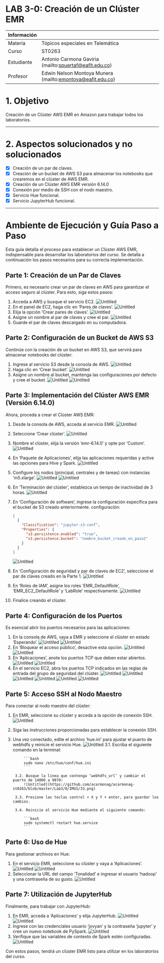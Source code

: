 # LAB 3-0: Creación de un Clúster EMR

| Información |  |
| --- | --- |
| Materia | Tópicos especiales en Telemática |
| Curso | ST0263 |
| Estudiante | Antonio Carmona Gaviria (mailto:spuertaf@eafit.edu.co) |
| Profesor | Edwin Nelson Montoya Munera (mailto:emontoya@eafit.edu.co) |

# 1. Objetivo

Creación de un Clúster AWS EMR en Amazon para trabajar todos los laboratorios.

---

# 2. Aspectos solucionados y no solucionados

- [x]  Creación de un par de claves.
- [x]  Creación de un bucket de AWS S3 para almacenar los notebooks que crearemos en el clúster de AWS EMR.
- [x]  Creación de un Clúster AWS EMR versión 6.14.0
- [x]  Conexión por medio de SSH con el nodo maestro.
- [x]  Servicio Hue funcional.
- [x]  Servicio JupyterHub funcional.

---
# Ambiente de Ejecución y Guía Paso a Paso

Esta guía detalla el proceso para establecer un Clúster AWS EMR, indispensable para desarrollar los laboratorios del curso. Se detalla a continuación los pasos necesarios para su correcta implementación.

## Parte 1: Creación de un Par de Claves

Primero, es necesario crear un par de claves en AWS para garantizar el acceso seguro al clúster. Para esto, siga estos pasos:

1. Acceda a AWS y busque el servicio EC2.
    ![Untitled](https://github.com/acarmonag/acarmonag-st0263/blob/master/Lab3/0/IMGS/1.png)
2. En el panel de EC2, haga clic en ‘Pares de claves’.
    ![Untitled](https://github.com/acarmonag/acarmonag-st0263/blob/master/Lab3/0/IMGS/2.png)
3. Elija la opción ‘Crear pares de claves’.
    ![Untitled](https://github.com/acarmonag/acarmonag-st0263/blob/master/Lab3/0/IMGS/3.png)
4. Asigne un nombre al par de claves y cree el par.
    ![Untitled](https://github.com/acarmonag/acarmonag-st0263/blob/master/Lab3/0/IMGS/4.png)
5. Guarde el par de claves descargado en su computadora.

## Parte 2: Configuración de un Bucket de AWS S3

Continúe con la creación de un bucket en AWS S3, que servirá para almacenar notebooks del clúster:

1. Ingrese al servicio S3 desde la consola de AWS.
    ![Untitled](https://github.com/acarmonag/acarmonag-st0263/blob/master/Lab3/0/IMGS/5.png)
2. Haga clic en ‘Crear bucket’.
    ![Untitled](https://github.com/acarmonag/acarmonag-st0263/blob/master/Lab3/0/IMGS/6.png)
3. Asigne un nombre al bucket, mantenga las configuraciones por defecto y cree el bucket.
    ![Untitled](https://github.com/acarmonag/acarmonag-st0263/blob/master/Lab3/0/IMGS/7.png)
    ![Untitled](https://github.com/acarmonag/acarmonag-st0263/blob/master/Lab3/0/IMGS/8.png)

## Parte 3: Implementación del Clúster AWS EMR (Versión 6.14.0)

Ahora, proceda a crear el Clúster AWS EMR:

1. Desde la consola de AWS, acceda al servicio EMR.
    ![Untitled](https://github.com/acarmonag/acarmonag-st0263/blob/master/Lab3/0/IMGS/9.png)
2. Seleccione ‘Crear clúster’.
    ![Untitled](https://github.com/acarmonag/acarmonag-st0263/blob/master/Lab3/0/IMGS/10.png)
3. Nombre el clúster, elija la versión ‘emr-6.14.0’ y opte por ‘Custom’.
    ![Untitled](https://github.com/acarmonag/acarmonag-st0263/blob/master/Lab3/0/IMGS/11.png)
4. En ‘Paquete de Aplicaciones’, elija las aplicaciones requeridas y active las opciones para Hive y Spark.
    ![Untitled](https://github.com/acarmonag/acarmonag-st0263/blob/master/Lab3/0/IMGS/12.png)
5. Configure los nodos (principal, centrales y de tareas) con instancias ‘m5.xlarge’.
    ![Untitled](https://github.com/acarmonag/acarmonag-st0263/blob/master/Lab3/0/IMGS/13.png)
    ![Untitled](https://github.com/acarmonag/acarmonag-st0263/blob/master/Lab3/0/IMGS/14.png)
6. En ‘Terminación del clúster’, establezca un tiempo de inactividad de 3 horas.
    ![Untitled](https://github.com/acarmonag/acarmonag-st0263/blob/master/Lab3/0/IMGS/15.png)
7. En ‘Configuración de software’, ingrese la configuración específica para el bucket de S3 creado anteriormente.
    configuración:
    
    ```json
    [
      {
        "Classification": "jupyter-s3-conf",
        "Properties": {
          "s3.persistence.enabled": "true",
          "s3.persistence.bucket": "nombre_bucket_creado_en_paso2"
        }
      }
    ]
    ```
    ![Untitled](https://github.com/acarmonag/acarmonag-st0263/blob/master/Lab3/0/IMGS/16.png)
8. En ‘Configuración de seguridad y par de claves de EC2’, seleccione el par de claves creado en la Parte 1.
    ![Untitled](https://github.com/acarmonag/acarmonag-st0263/blob/master/Lab3/0/IMGS/17.png)
9. En ‘Roles de IAM’, asigne los roles ‘EMR_DefaultRole’, ‘EMR_EC2_DefaultRole’ y ‘LabRole’ respectivamente.
    ![Untitled](https://github.com/acarmonag/acarmonag-st0263/blob/master/Lab3/0/IMGS/18.png)
10. Finalice creando el clúster.

## Parte 4: Configuración de los Puertos

Es esencial abrir los puertos necesarios para las aplicaciones:

1. En la consola de AWS, vaya a EMR y seleccione el clúster en estado ‘Esperando’.
    ![Untitled](https://github.com/acarmonag/acarmonag-st0263/blob/master/Lab3/0/IMGS/19.png)
    ![Untitled](https://github.com/acarmonag/acarmonag-st0263/blob/master/Lab3/0/IMGS/20.png)
2. En ‘Bloquear el acceso público’, desactive esta opción.
    ![Untitled](https://github.com/acarmonag/acarmonag-st0263/blob/master/Lab3/0/IMGS/21.png)
    ![Untitled](https://github.com/acarmonag/acarmonag-st0263/blob/master/Lab3/0/IMGS/22.png)
3. En ‘Aplicaciones’, anote los puertos TCP que deben estar abiertos.
    ![Untitled](https://github.com/acarmonag/acarmonag-st0263/blob/master/Lab3/0/IMGS/23.png)
    ![Untitled](https://github.com/acarmonag/acarmonag-st0263/blob/master/Lab3/0/IMGS/24.png)
4. En el servicio EC2, abra los puertos TCP indicados en las reglas de entrada del grupo de seguridad del clúster.
    ![Untitled](https://github.com/acarmonag/acarmonag-st0263/blob/master/Lab3/0/IMGS/25.png)
    ![Untitled](https://github.com/acarmonag/acarmonag-st0263/blob/master/Lab3/0/IMGS/26.png)
    ![Untitled](https://github.com/acarmonag/acarmonag-st0263/blob/master/Lab3/0/IMGS/27.png)
    ![Untitled](https://github.com/acarmonag/acarmonag-st0263/blob/master/Lab3/0/IMGS/28.png)
    ![Untitled](https://github.com/acarmonag/acarmonag-st0263/blob/master/Lab3/0/IMGS/29.png)
    ![Untitled](https://github.com/acarmonag/acarmonag-st0263/blob/master/Lab3/0/IMGS/30.png)

## Parte 5: Acceso SSH al Nodo Maestro

Para conectar al nodo maestro del clúster:

1. En EMR, seleccione su clúster y acceda a la opción de conexión SSH.
    ![Untitled](https://github.com/acarmonag/acarmonag-st0263/blob/master/Lab3/0/IMGS/31.png)
2. Siga las instrucciones proporcionadas para establecer la conexión SSH.
3. Una vez conectado, edite el archivo ‘hue.ini’ para ajustar el puerto de webhdfs y reinicie el servicio Hue.
    ![Untitled](https://github.com/acarmonag/acarmonag-st0263/blob/master/Lab3/0/IMGS/32.png)
        3.1. Escriba el siguiente comando en la terminal:
        
            ```bash
            sudo nano /etc/hue/conf/hue.ini
            ```

        3.2. Busque la linea que contenga ‘webhdfs_url’ y cambiar el puerto de 14000 a 9870:
            ![Untitled](https://github.com/acarmonag/acarmonag-st0263/blob/master/Lab3/0/IMGS/33.png)

        3.3. Presione las teclas control + X y Y + enter, para guardar los cambios.
        
        3.4. Reinicie el servicio Hue mediante el siguiente comando:
            
            ```bash
            sudo systemctl restart hue.service
            ```

## Parte 6: Uso de Hue

Para gestionar archivos en Hue:

1. En el servicio EMR, seleccione su clúster y vaya a ‘Aplicaciones’.
    ![Untitled](https://github.com/acarmonag/acarmonag-st0263/blob/master/Lab3/0/IMGS/23.png)
    ![Untitled](https://github.com/acarmonag/acarmonag-st0263/blob/master/Lab3/0/IMGS/24.png)
2. Seleccionar la URL del campo ‘Tonalidad’ e ingresar el usuario ‘hadoop’ y una contraseña de su gusto.
    ![Untitled](https://github.com/acarmonag/acarmonag-st0263/blob/master/Lab3/0/IMGS/34.png)

## Parte 7: Utilización de JupyterHub

Finalmente, para trabajar con JupyterHub:

1. En EMR, acceda a ‘Aplicaciones’ y elija JupyterHub.
    ![Untitled](https://github.com/acarmonag/acarmonag-st0263/blob/master/Lab3/0/IMGS/23.png)
    ![Untitled](https://github.com/acarmonag/acarmonag-st0263/blob/master/Lab3/0/IMGS/24.png)
2. Ingrese con las credenciales usuario ‘jovyan’ y la contraseña ‘jupyter’ y cree un nuevo notebook de PySpark.
    ![Untitled](https://github.com/acarmonag/acarmonag-st0263/blob/master/Lab3/0/IMGS/35.png)
3. Verifique que las variables de contexto de Spark estén configuradas.
    ![Untitled](https://github.com/acarmonag/acarmonag-st0263/blob/master/Lab3/0/IMGS/36.png)

Con estos pasos, tendrá un clúster EMR listo para utilizar en los laboratorios del curso.